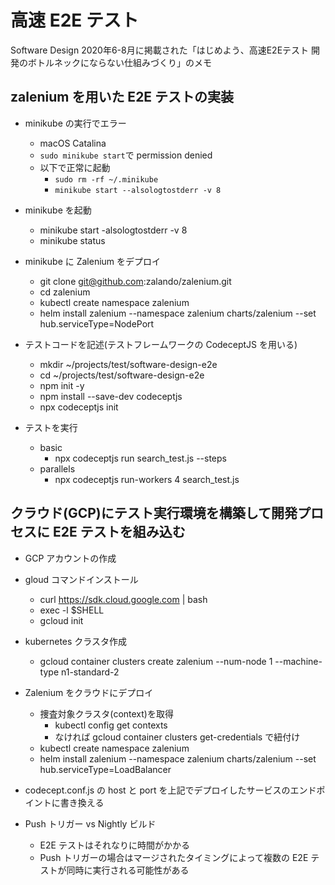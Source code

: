 # 高速 E2E テスト

Software Design 2020年6-8月に掲載された「はじめよう、高速E2Eテスト 開発のボトルネックにならない仕組みづくり」のメモ

## zalenium を用いた E2E テストの実装

- minikube の実行でエラー
  - macOS Catalina
  - `sudo minikube start`で permission denied
  - 以下で正常に起動
    - `sudo rm -rf ~/.minikube`
    - `minikube start --alsologtostderr -v 8`

- minikube を起動
  - minikube start -alsologtostderr -v 8
  - minikube status
- minikube に Zalenium をデプロイ
  - git clone git@github.com:zalando/zalenium.git
  - cd zalenium
  - kubectl create namespace zalenium
  - helm install zalenium --namespace zalenium charts/zalenium --set hub.serviceType=NodePort
- テストコードを記述(テストフレームワークの CodeceptJS を用いる)
  - mkdir ~/projects/test/software-design-e2e
  - cd ~/projects/test/software-design-e2e
  - npm init -y
  - npm install --save-dev codeceptjs
  - npx codeceptjs init
- テストを実行
  - basic
    - npx codeceptjs run search_test.js --steps
  - parallels
    - npx codeceptjs run-workers 4 search_test.js


## クラウド(GCP)にテスト実行環境を構築して開発プロセスに E2E テストを組み込む

- GCP アカウントの作成
- gloud コマンドインストール
  - curl https://sdk.cloud.google.com | bash
  - exec -l $SHELL
  - gcloud init
- kubernetes クラスタ作成
  - gcloud container clusters create zalenium --num-node 1 --machine-type n1-standard-2
- Zalenium をクラウドにデプロイ
  - 捜査対象クラスタ(context)を取得
    - kubectl config get contexts
    - なければ gcloud container clusters get-credentials <target-cluster> で紐付け
  - kubectl create namespace zalenium
  - helm install zalenium --namespace zalenium charts/zalenium --set hub.serviceType=LoadBalancer
- codecept.conf.js の host と port を上記でデプロイしたサービスのエンドポイントに書き換える

- Push トリガー vs Nightly ビルド
  - E2E テストはそれなりに時間がかかる
  - Push トリガーの場合はマージされたタイミングによって複数の E2E テストが同時に実行される可能性がある

